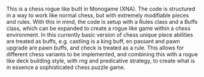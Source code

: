 This is a chess rogue like built in Monogame (XNA).
The code is structured in a way to work like normal chess, but with extremely modifiable pieces and rules.
With this in mind, the code is setup with a Rules class and a Buffs class, which can be expanded
to create a rogue like game within a chess environment. In this currently basic version of chess
unique piece abilities are treated as buffs, e.g. castling is a king buff, en passant and 
pawn upgrade are pawn buffs, and check is treated as a rule. This allows for  different chess 
variants to be implemented, and combining this with a rogue like deck building style, with rng and 
predicative strategy, to create what is in essence a sophisticated chess puzzle game.
